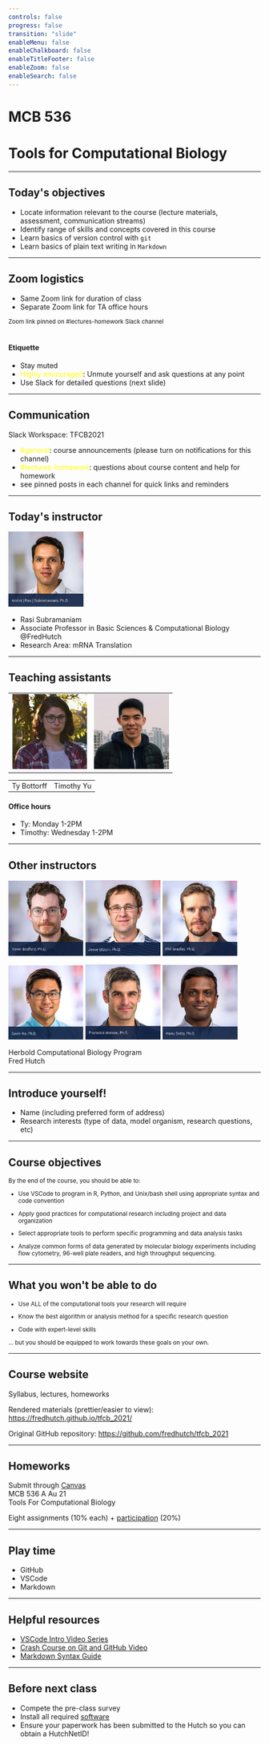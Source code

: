 ```yaml
---
controls: false
progress: false
transition: "slide"
enableMenu: false
enableChalkboard: false
enableTitleFooter: false
enableZoom: false
enableSearch: false
---
```



# MCB 536 

# Tools for Computational Biology

---

## Today's objectives


- Locate information relevant to the course (lecture materials, assessment, communication streams)
- Identify range of skills and concepts covered in this course
- Learn basics of version control with `git`
- Learn basics of plain text writing in `Markdown`

---

## Zoom logistics

- Same Zoom link for duration of class 
- Separate Zoom link for TA office hours 

<div style="font-size:smaller;">Zoom link pinned on #lectures-homework Slack channel</div>

<br>

#### Etiquette

- Stay muted
- <span style="color: yellow;">Highly encouraged</span>: Unmute yourself and ask questions at any point
- Use Slack for detailed questions (next slide)

---

## Communication

Slack Workspace: TFCB2021

- <span style="color:yellow;">#general</span>: course announcements (please turn on notifications for this channel)
- <span style="color:yellow;">#lectures-homework</span>: questions about course content and help for homework
- see pinned posts in each channel for quick links and reminders

---

## Today's instructor

<img src="./img/instructors/rasi_subramaniam.png" style="width:150px;"/>

- Rasi Subramaniam
- Associate Professor in Basic Sciences & Computational Biology @FredHutch
- Research Area: mRNA Translation


---

## Teaching assistants 

<table>
<tr>
<td>
<img src="./img/instructors/ty_bottorff.jpg" style="width:150px;"/>
</td>
<td>
<img src="./img/instructors/timothy_yu.jpg" style="width:150px;"/>
</td>
</tr>
</table>
<table>
<tr>
<td>
Ty Bottorff
</td>
<td>
Timothy Yu
</td>
</tr>
</table>

<p>

#### Office hours

- Ty: Monday 1-2PM
- Timothy: Wednesday 1-2PM

---

## Other instructors

<img src="./img/instructors/trevor_bedford.png" style="width:150px;"/>
<img src="./img/instructors/jesse_bloom.png" style="width:150px;"/>
<img src="./img/instructors/phil_bradley.png" style="width:150px;"/>
<p>

<img src="./img/instructors/gavin_ha.png" style="width:150px;"/>
<img src="./img/instructors/erick_matsen.png" style="width:150px;"/>
<img src="./img/instructors/manu_setty.png" style="width:150px;"/>
<p>

Herbold Computational Biology Program  
Fred Hutch

---

## Introduce yourself!

- Name (including preferred form of address)
- Research interests (type of data, model organism, research questions, etc)

---

## Course objectives

<div style="font-size: smaller;">
By the end of the course, you should be able to:

- Use VSCode to program in R, Python, and Unix/bash shell using appropriate syntax and code convention

- Apply good practices for computational research including project and data organization

- Select appropriate tools to perform specific programming and data analysis tasks

- Analyze common forms of data generated by molecular biology experiments including flow cytometry, 96-well plate readers, and high throughput sequencing.

</div>

---

## What you won't be able to do

<div style="font-size: smaller;">

- Use ALL of the computational tools your research will require

- Know the best algorithm or analysis method for a specific research question

- Code with expert-level skills

... but you should be equipped to work towards these goals on your own.

</div>

---

## Course website

Syllabus, lectures, homeworks

Rendered materials (prettier/easier to view):  
https://fredhutch.github.io/tfcb_2021/

Original GitHub repository:
https://github.com/fredhutch/tfcb_2021

---

## Homeworks

Submit through <a href="http://canvas.uw.edu/">Canvas</a>   
MCB 536 A Au 21     
Tools For Computational Biology

<p>

Eight assignments (10% each) + [participation](participation_rubric.md) (20%)

---

## Play time

- GitHub
- VSCode
- Markdown

<!-- 

Demo outline

GitHub
- Create new Github project
- Fork GitHub Project
- Clone from GitHub

VScode
- Interface: File explorer, command line, git, extensions
- Git add, commit, push, pull

Markdown
- Cover syntax https://guides.github.com/features/mastering-markdown/
- Live Preview in VSCode 

-->

---

## Helpful resources

- [VSCode Intro Video Series](https://code.visualstudio.com/docs/getstarted/introvideos)
- [Crash Course on Git and GitHub Video](https://www.youtube.com/watch?v=RGOj5yH7evk)
- [Markdown Syntax Guide](https://guides.github.com/features/mastering-markdown/)

---

## Before next class

- Compete the pre-class survey
- Install all required [software](../../software/README.md)
- Ensure your paperwork has been submitted to the Hutch so you can obtain a HutchNetID!